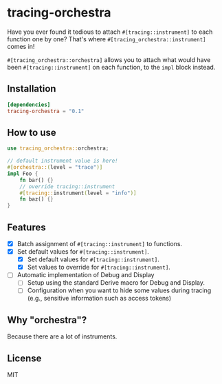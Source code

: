 # tracing-orchestra

Have you ever found it tedious to attach `#[tracing::instrument]` to each function one by one? That's where `#[tracing_orchestra::instrument]` comes in!

`#[tracing_orchestra::orchestra]` allows you to attach what would have been `#[tracing::instrument]` on each function, to the `impl` block instead.

## Installation

```toml
[dependencies]
tracing-orchestra = "0.1"
```

## How to use

```rust
use tracing_orchestra::orchestra;

// default instrument value is here!
#[orchestra::(level = "trace")]
impl Foo {
    fn bar() {}
    // override tracing::instrument
    #[tracing::instrument(level = "info")]
    fn baz() {}
}
```

## Features

- [x] Batch assignment of `#[tracing::instrument]` to functions.
- [x] Set default values for `#[tracing::instrument]`.
  - [x] Set default values for `#[tracing::instrument]`.
  - [x] Set values to override for `#[tracing::instrument]`.
- [ ] Automatic implementation of Debug and Display
  - [ ] Setup using the standard Derive macro for Debug and Display.
  - [ ] Configuration when you want to hide some values during tracing (e.g., sensitive information such as access tokens)

## Why "orchestra"?

Because there are a lot of instruments.

## License

MIT
